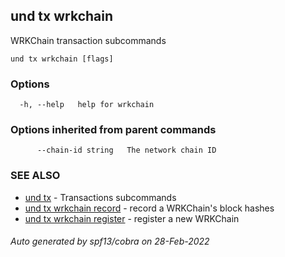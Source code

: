 ## und tx wrkchain

WRKChain transaction subcommands

```
und tx wrkchain [flags]
```

### Options

```
  -h, --help   help for wrkchain
```

### Options inherited from parent commands

```
      --chain-id string   The network chain ID
```

### SEE ALSO

* [und tx](und_tx.md)	 - Transactions subcommands
* [und tx wrkchain record](und_tx_wrkchain_record.md)	 - record a WRKChain's block hashes
* [und tx wrkchain register](und_tx_wrkchain_register.md)	 - register a new WRKChain

###### Auto generated by spf13/cobra on 28-Feb-2022
